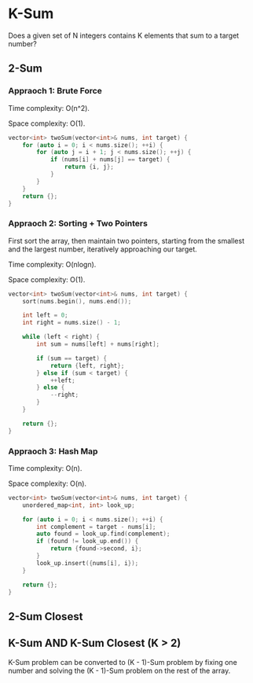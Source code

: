 # K-Sum

Does a given set of N integers contains K elements that sum to a target number?

## 2-Sum

### Appraoch 1: Brute Force

Time complexity: O(n^2).

Space complexity: O(1).

```c++
vector<int> twoSum(vector<int>& nums, int target) {
    for (auto i = 0; i < nums.size(); ++i) {
        for (auto j = i + 1; j < nums.size(); ++j) {
            if (nums[i] + nums[j] == target) {
                return {i, j};
            }
        }
    }
    return {};
}
```

### Appraoch 2: Sorting + Two Pointers

First sort the array, then maintain two pointers, starting from the smallest and the largest number, iteratively approaching our target.

Time complexity: O(nlogn).

Space complexity: O(1).

```c++
vector<int> twoSum(vector<int>& nums, int target) {
    sort(nums.begin(), nums.end());

    int left = 0;
    int right = nums.size() - 1;

    while (left < right) {
        int sum = nums[left] + nums[right];

        if (sum == target) {
            return {left, right};
        } else if (sum < target) {
            ++left;
        } else {
            --right;
        }
    }

    return {};
}
```

### Appraoch 3: Hash Map

Time complexity: O(n).

Space complexity: O(n).

```c++
vector<int> twoSum(vector<int>& nums, int target) {
    unordered_map<int, int> look_up;

    for (auto i = 0; i < nums.size(); ++i) {
        int complement = target - nums[i];
        auto found = look_up.find(complement);
        if (found != look_up.end()) {
            return {found->second, i};
        }
        look_up.insert({nums[i], i});
    }

    return {};
}
```

## 2-Sum Closest

## K-Sum AND K-Sum Closest (K > 2)

K-Sum problem can be converted to (K - 1)-Sum problem by fixing one number and solving the (K - 1)-Sum problem on the rest of the array.
